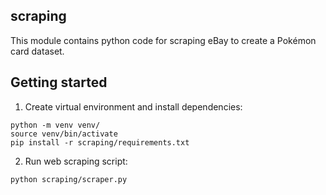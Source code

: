## scraping

This module contains python code for scraping eBay to create a Pokémon card dataset.

## Getting started

1. Create virtual environment and install dependencies:
```
python -m venv venv/
source venv/bin/activate
pip install -r scraping/requirements.txt
```

2. Run web scraping script:
```
python scraping/scraper.py
```
